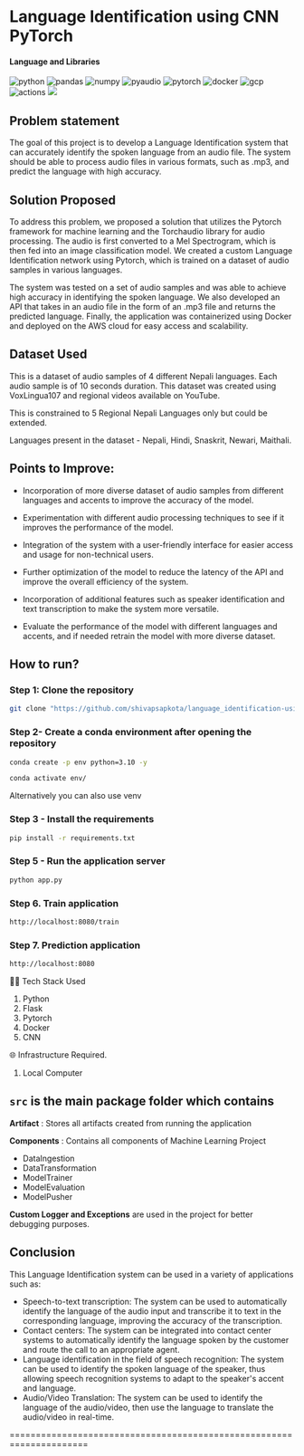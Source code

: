 # Language Identification using CNN PyTorch

#### Language and Libraries

<p>
<a><img src="https://img.shields.io/badge/Python-FFD43B?style=for-the-badge&logo=python&logoColor=darkgreen" alt="python"/></a>
<a><img src="https://img.shields.io/badge/Pandas-2C2D72?style=for-the-badge&logo=pandas&logoColor=white" alt="pandas"/></a>
<a><img src="https://img.shields.io/badge/Numpy-777BB4?style=for-the-badge&logo=numpy&logoColor=white" alt="numpy"/></a>
<a><img src="https://img.shields.io/badge/PyAudio-%23EE4C2C.svg?style=for-the-badge&logo=PyTorch&logoColor=white" alt="pyaudio"/></a>
<a><img src="https://img.shields.io/badge/PyTorch-%23EE4C2C.svg?style=for-the-badge&logo=PyTorch&logoColor=white" alt="pytorch"/></a>
<a><img src="https://img.shields.io/badge/docker-%230db7ed.svg?style=for-the-badge&logo=docker&logoColor=white)" alt="docker"/></a>
<a><img src="https://img.shields.io/badge/GoogleCloud-%234285F4.svg?style=for-the-badge&logo=google-cloud&logoColor=white" alt="gcp"/></a>
<a><img src="https://img.shields.io/badge/github%20actions-%232671E5.svg?style=for-the-badge&logo=githubactions&logoColor=white" alt="actions"/></a>
<a><img src="https://img.shields.io/badge/AWS_S3-%23FF9900.svg?style=for-the-badge&logo=amazon-aws&logoColor=white"/></a>
</p>


## Problem statement
The goal of this project is to develop a Language Identification system that can accurately identify the spoken language from an audio file. The system should be able to process audio files in various formats, such as .mp3, and predict the language with high accuracy.

## Solution Proposed
To address this problem, we proposed a solution that utilizes the Pytorch framework for machine learning and the Torchaudio library for audio processing. The audio is first converted to a Mel Spectrogram, which is then fed into an image classification model. We created a custom Language Identification network using Pytorch, which is trained on a dataset of audio samples in various languages.

The system was tested on a set of audio samples and was able to achieve high accuracy in identifying the spoken language. We also developed an API that takes in an audio file in the form of an .mp3 file and returns the predicted language. Finally, the application was containerized using Docker and deployed on the AWS cloud for easy access and scalability.

## Dataset Used

This is a dataset of audio samples of 4 different Nepali languages. Each audio sample is of 10 seconds duration. This dataset was created using VoxLingua107 and regional videos available on YouTube.

This is constrained to 5 Regional Nepali Languages only but could be extended.

Languages present in the dataset -
Nepali, Hindi, Snaskrit, Newari, Maithali.

## Points to Improve:

- Incorporation of more diverse dataset of audio samples from different languages and accents to improve the accuracy of the model.

- Experimentation with different audio processing techniques to see if it improves the performance of the model.

- Integration of the system with a user-friendly interface for easier access and usage for non-technical users.

- Further optimization of the model to reduce the latency of the API and improve the overall efficiency of the system.

- Incorporation of additional features such as speaker identification and text transcription to make the system more versatile.

- Evaluate the performance of the model with different languages and accents, and if needed retrain the model with more diverse dataset.

## How to run?

### Step 1: Clone the repository
```bash
git clone "https://github.com/shivapsapkota/language_identification-using-cnn-and-audio-processing.git" repository
```

### Step 2- Create a conda environment after opening the repository

```bash
conda create -p env python=3.10 -y
```

```bash
conda activate env/
```
Alternatively you can also use venv

### Step 3 - Install the requirements
```bash
pip install -r requirements.txt
```

### Step 5 - Run the application server
```bash
python app.py
```

### Step 6. Train application
```bash
http://localhost:8080/train
```

### Step 7. Prediction application
```bash
http://localhost:8080
```

👨‍💻 Tech Stack Used
1. Python
2. Flask
3. Pytorch
4. Docker
5. CNN

🌐 Infrastructure Required.
1. Local Computer

## `src` is the main package folder which contains 

**Artifact** : Stores all artifacts created from running the application

**Components** : Contains all components of Machine Learning Project
- DataIngestion
- DataTransformation
- ModelTrainer
- ModelEvaluation
- ModelPusher

**Custom Logger and Exceptions** are used in the project for better debugging purposes.


## Conclusion

This Language Identification system can be used in a variety of applications such as:

- Speech-to-text transcription: The system can be used to automatically identify the language of the audio input and transcribe it to text in the corresponding language, improving the accuracy of the transcription.
- Contact centers: The system can be integrated into contact center systems to automatically identify the language spoken by the customer and route the call to an appropriate agent.
- Language identification in the field of speech recognition: The system can be used to identify the spoken language of the speaker, thus allowing speech recognition systems to adapt to the speaker's accent and language.
- Audio/Video Translation: The system can be used to identify the language of the audio/video, then use the language to translate the audio/video in real-time.


=====================================================================
